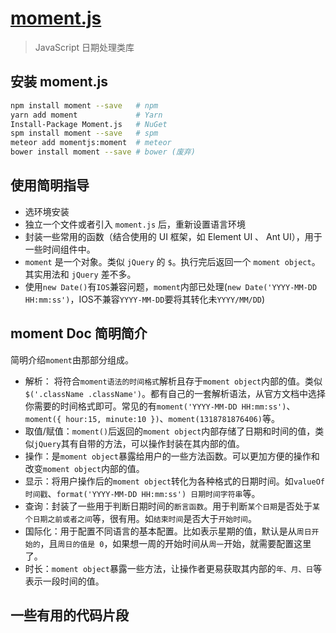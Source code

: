 # [moment.js](http://momentjs.cn/)

> JavaScript 日期处理类库

## 安装 moment.js

```bash
npm install moment --save   # npm
yarn add moment             # Yarn
Install-Package Moment.js   # NuGet
spm install moment --save   # spm
meteor add momentjs:moment  # meteor
bower install moment --save # bower (废弃)
```

## 使用简明指导

- 选环境安装
- 独立一个文件或者引入 `moment.js` 后，重新设置语言环境
- 封装一些常用的函数（结合使用的 UI 框架，如 Element UI 、 Ant UI），用于一些时间组件中。
- `moment` 是一个对象。类似 `jQuery` 的 `$`。执行完后返回一个 `moment object`。其实用法和 `jQuery` 差不多。
- 使用`new Date()`有`IOS`兼容问题，`moment`内部已处理(`new Date('YYYY-MM-DD HH:mm:ss')`，IOS不兼容`YYYY-MM-DD`要将其转化未`YYYY/MM/DD`)

## moment Doc 简明简介

简明介绍`moment`由那部分组成。

- 解析： 将符合`moment语法的时间格式`解析且存于`moment object`内部的值。类似`$('.className .className')`。都有自己的一套解析语法，从官方文档中选择你需要的时间格式即可。常见的有`moment('YYYY-MM-DD HH:mm:ss')`、`moment({ hour:15, minute:10 })`、`moment(1318781876406)`等。
- 取值/赋值：`moment()`后返回的`moment object`内部存储了日期和时间的值，类似`jQuery`其有自带的方法，可以操作封装在其内部的值。
- 操作：是`moment object`暴露给用户的一些方法函数。可以更加方便的操作和改变`moment object`内部的值。
- 显示：将用户操作后的`moment object`转化为各种格式的日期时间。如`valueOf 时间戳`、`format('YYYY-MM-DD HH:mm:ss') 日期时间字符串`等。
- 查询：封装了一些用于判断日期时间的`断言函数`。用于判断`某个日期`是否处于`某个日期之前或者之间`等，很有用。如`结束时间`是否大于`开始时间`。
- 国际化：用于配置不同语言的基本配置。比如表示星期的值，默认是从`周日开始的`，且`周日的值是 0`，如果想一周的开始时间从`周一`开始，就需要配置这里了。
- 时长：`moment object`暴露一些方法，让操作者更易获取其内部的`年、月、日`等表示一段时间的值。

## 一些有用的代码片段

